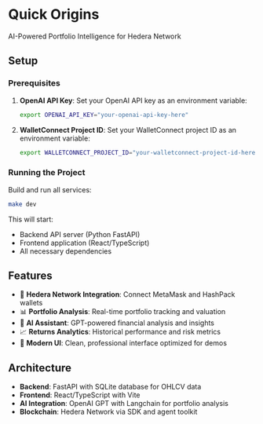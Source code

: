 # Quick Origins

AI-Powered Portfolio Intelligence for Hedera Network

## Setup

### Prerequisites

1. **OpenAI API Key**: Set your OpenAI API key as an environment variable:
   ```bash
   export OPENAI_API_KEY="your-openai-api-key-here"
   ```

2. **WalletConnect Project ID**: Set your WalletConnect project ID as an environment variable:
   ```bash
   export WALLETCONNECT_PROJECT_ID="your-walletconnect-project-id-here"
   ```

### Running the Project

Build and run all services:

```bash
make dev
```

This will start:
- Backend API server (Python FastAPI)
- Frontend application (React/TypeScript)
- All necessary dependencies

## Features

- 🔗 **Hedera Network Integration**: Connect MetaMask and HashPack wallets
- 📊 **Portfolio Analysis**: Real-time portfolio tracking and valuation
- 🤖 **AI Assistant**: GPT-powered financial analysis and insights
- 📈 **Returns Analytics**: Historical performance and risk metrics
- 🎨 **Modern UI**: Clean, professional interface optimized for demos

## Architecture

- **Backend**: FastAPI with SQLite database for OHLCV data
- **Frontend**: React/TypeScript with Vite
- **AI Integration**: OpenAI GPT with Langchain for portfolio analysis
- **Blockchain**: Hedera Network via SDK and agent toolkit 